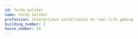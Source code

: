 ```yaml
---
id: ferdy-guliker
name: Ferdy Guliker
profession: Interactieve installaties en real-life gaming
building_number: 2
house_number: 24
---
```


